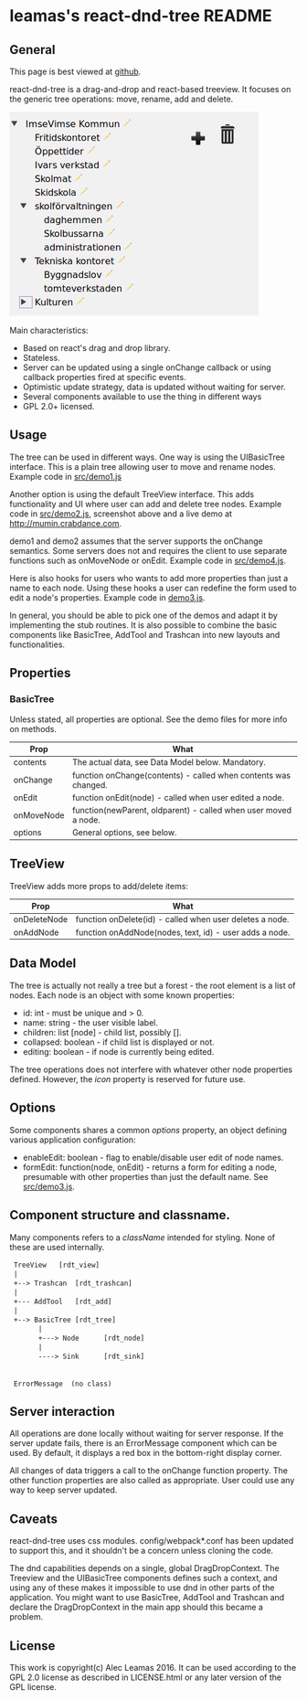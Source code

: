 # leamas's react-dnd-tree README

## General

This page is best viewed at [github](http://github.com/leamas/react-dnd-tree).

react-dnd-tree is a drag-and-drop and react-based treeview. It focuses on
the generic tree operations: move, rename, add and delete.


![Screenshot](misc/screendump.png)


Main characteristics:

  - Based on react's drag and drop library.
  - Stateless.
  - Server can be updated using a single onChange callback or using
    callback properties fired at specific events.
  - Optimistic update strategy, data is updated without waiting for server.
  - Several components available to use the thing in different ways
  - GPL 2.0+ licensed.

## Usage

The tree can be used in different ways. One way is using the UIBasicTree
interface. This is a plain tree allowing user to move and rename nodes.
Example code in [src/demo1.js](src/demo1.js)

Another option is using the default TreeView interface. This adds functionality
and UI where user can add and delete tree nodes. Example code in
[src/demo2.js](src/demo2.js), screenshot above and a live demo at
http://mumin.crabdance.com.

demo1 and demo2 assumes that the server supports the onChange semantics. Some
servers does not and requires the client to use separate functions such as
onMoveNode or onEdit. Example code in [src/demo4.js](src/demo4.js).

Here is also hooks for users who wants to add more properties than just a name
to each node. Using these hooks a user can redefine the form used to edit a
node's properties. Example code in [demo3.js](src/demo3.js).

In general, you should be able to pick one of the demos and adapt it by
implementing the stub routines. It is also possible to combine the basic
components like BasicTree, AddTool and Trashcan into new layouts and
functionalities.

## Properties

### BasicTree

Unless stated, all properties are optional. See the demo files for more info on
methods.

| Prop        | What                                                           |
|-------------|----------------------------------------------------------------|
| contents    | The actual data, see Data Model below. Mandatory.              |
| onChange    | function onChange(contents) - called when contents was changed.|
| onEdit      | function onEdit(node) - called when user edited a node.        |
| onMoveNode  | function(newParent, oldparent) - called when user moved a node.|
| options     | General options, see below.                                    |

## TreeView

TreeView adds more props to add/delete items:


| Prop            | What                                                     |
|-----------------|----------------------------------------------------------|
| onDeleteNode    | function onDelete(id) - called when user deletes a node. |
| onAddNode       | function onAddNode(nodes, text, id) - user adds a node.  |


## Data Model

The tree is actually not really a tree but a forest - the root element is a
list of nodes. Each node is an object with some known properties:

 - id: int - must be unique and > 0.
 - name: string - the user visible label.
 - children: list [node] -  child list, possibly [].
 - collapsed: boolean - if child list is displayed or not.
 - editing: boolean - if node is currently being edited.

The tree operations does not interfere with whatever other node
properties defined. However, the *icon* property is reserved for future use.

## Options

Some components shares a common *options* property, an object  defining
various application configuration:

 - enableEdit: boolean - flag to enable/disable user edit of node names.
 - formEdit: function(node, onEdit) - returns a form for editing a node,
   presumable with other properties than just the default name. See
   [src/demo3.js](src/demo3.js).

## Component structure and classname.

Many components refers to a *className* intended for styling. None of these
are used internally.

     TreeView   [rdt_view]
     |
     +--> Trashcan  [rdt_trashcan]
     |
     +--- AddTool   [rdt_add]
     |
     +--> BasicTree [rdt_tree]
           |
           +---> Node      [rdt_node]
           |
           ----> Sink      [rdt_sink]


     ErrorMessage  (no class)

## Server interaction

All operations are done locally without waiting for server response. If the server
update fails, there is an ErrorMessage component which can be used. By default,
it displays a red box in the bottom-right display corner.

All changes of data triggers a call to the onChange function property. The
other function properties are also called as appropriate. User could use any
way to keep server updated.

## Caveats

react-dnd-tree uses css modules. config/webpack\*.conf has been updated to
support this, and it shouldn't be a concern unless cloning the code.

The dnd capabilities depends on a single, global DragDropContext. The
Treeview and the UIBasicTree components defines such a context, and using
any of these makes it impossible to use dnd in other parts of the
application. You might want to use BasicTree, AddTool and Trashcan and
declare the DragDropContext in the main app should this became a problem.

## License

This work is copyright(c) Alec Leamas 2016. It can be used according to the
GPL 2.0 license as described in LICENSE.html or any later version of the GPL
license.
